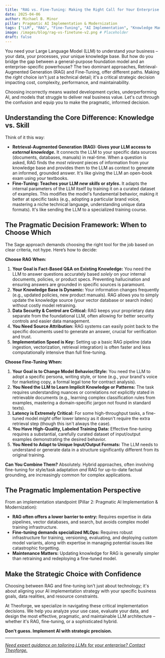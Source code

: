 ```yaml
---
title: "RAG vs. Fine-Tuning: Making the Right Call for Your Enterprise LLM"
date: 2025-04-06
author: Michael B. Minor
pillar: Pragmatic AI Implementation & Modernization
tags: ["LLM", "RAG", "Fine-Tuning", "AI Implementation", "Knowledge Management", "Model Customization", "Vector Database"]
image: /images/blog/rag-vs-finetune-v2.png # Placeholder
draft: false
---
```


You need your Large Language Model (LLM) to understand *your* business – your data, your processes, your unique knowledge base. But how do you bridge the gap between a general-purpose foundation model and an enterprise-specific powerhouse? The two dominant approaches, Retrieval-Augmented Generation (RAG) and Fine-Tuning, offer different paths. Making the *right* choice isn't just a technical detail; it's a critical strategic decision impacting cost, complexity, performance, and maintainability.

Choosing incorrectly means wasted development cycles, underperforming AI, and models that struggle to deliver real business value. Let's cut through the confusion and equip you to make the pragmatic, informed decision.

## Understanding the Core Difference: Knowledge vs. Skill

Think of it this way:

*   **Retrieval-Augmented Generation (RAG): Gives your LLM access to *external knowledge*.** It connects the LLM to your specific data sources (documents, databases, manuals) in real-time. When a question is asked, RAG finds the *most relevant* pieces of information from your knowledge base and provides them to the LLM as context to generate an informed, grounded answer. It's like giving the LLM an open-book exam using *your* textbooks.
*   **Fine-Tuning: Teaches your LLM *new skills* or *styles*.** It adapts the internal parameters of the LLM itself by training it on a curated dataset of examples. This modifies the model's fundamental behavior, making it better at specific tasks (e.g., adopting a particular brand voice, mastering a niche technical language, understanding unique data formats). It's like sending the LLM to a specialized training course.

## The Pragmatic Decision Framework: When to Choose Which

The Sage approach demands choosing the right tool for the job based on clear criteria, not hype. Here’s how to decide:

**Choose RAG When:**

1.  **Your Goal is Fact-Based Q&A on Existing Knowledge:** You need the LLM to answer questions accurately based *solely* on your internal documents, policies, or product specs. Preventing hallucination and ensuring answers are grounded in specific sources is paramount.
2.  **Your Knowledge Base is Dynamic:** Your information changes frequently (e.g., updated policies, new product manuals). RAG allows you to simply update the knowledge source (your vector database or search index) without costly model retraining.
3.  **Data Security & Control are Critical:** RAG keeps your proprietary data separate from the foundational LLM, often allowing for better security controls and easier data management.
4.  **You Need Source Attribution:** RAG systems can easily point back to the specific documents used to generate an answer, crucial for verification and trust.
5.  **Implementation Speed is Key:** Setting up a basic RAG pipeline (data ingestion, vectorization, retrieval integration) is often faster and less computationally intensive than full fine-tuning.

**Choose Fine-Tuning When:**

1.  **Your Goal is to Change Model Behavior/Style:** You need the LLM to adopt a specific persona, writing style, or tone (e.g., your brand's voice for marketing copy, a formal legal tone for contract analysis).
2.  **You Need the LLM to Learn Implicit Knowledge or Patterns:** The task requires understanding nuances or correlations *not* explicitly stated in retrievable documents (e.g., learning complex classification rules from examples, mastering a domain-specific jargon not found in standard texts).
3.  **Latency is Extremely Critical:** For some high-throughput tasks, a fine-tuned model *might* offer lower latency as it doesn't require the extra retrieval step (though this isn't always the case).
4.  **You Have High-Quality, Labeled Training Data:** Effective fine-tuning requires a substantial, carefully curated dataset of input/output examples demonstrating the desired behavior.
5.  **You Need to Adapt to Unique Input/Output Formats:** The LLM needs to understand or generate data in a structure significantly different from its original training.

**Can You Combine Them?** Absolutely. Hybrid approaches, often involving fine-tuning for style/task adaptation *and* RAG for up-to-date factual grounding, are increasingly common for complex applications.

## The Pragmatic Implementation Perspective

From an implementation standpoint (Pillar 2: Pragmatic AI Implementation & Modernization):

*   **RAG often offers a lower barrier to entry:** Requires expertise in data pipelines, vector databases, and search, but avoids complex model training infrastructure.
*   **Fine-tuning demands specialized MLOps:** Requires robust infrastructure for training, versioning, evaluating, and deploying custom model variants, along with expertise in managing potential issues like catastrophic forgetting.
*   **Maintenance Matters:** Updating knowledge for RAG is generally simpler than retraining and redeploying a fine-tuned model.

## Make the Strategic Choice with Confidence

Choosing between RAG and fine-tuning isn't just about technology; it's about aligning your AI implementation strategy with your specific business goals, data realities, and resource constraints.

At Theoforge, we specialize in navigating these critical implementation decisions. We help you analyze your use case, evaluate your data, and design the most effective, pragmatic, and maintainable LLM architecture – whether it's RAG, fine-tuning, or a sophisticated hybrid.

**Don't guess. Implement AI with strategic precision.**

---

*[Need expert guidance on tailoring LLMs for your enterprise? Contact Theoforge.](/contact)*
